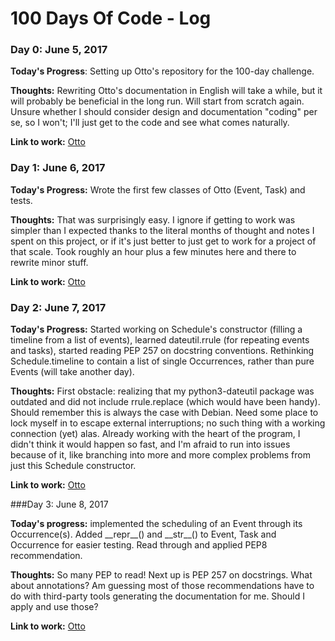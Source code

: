 # 100 Days Of Code - Log

### Day 0: June 5, 2017

**Today's Progress**: Setting up Otto's repository for the 100-day challenge.

**Thoughts:** Rewriting Otto's documentation in English will take a while, but it will probably be beneficial in the long run. Will start from scratch again. Unsure whether I should consider design and documentation "coding" per se, so I won't; I'll just get to the code and see what comes naturally.

**Link to work:** [Otto](https://github.com/NoctisLux/otto)

### Day 1: June 6, 2017

**Today's Progress:** Wrote the first few classes of Otto (Event, Task) and tests.

**Thoughts:** That was surprisingly easy. I ignore if getting to work was simpler than I expected thanks to the literal months of thought and notes I spent on this project, or if it's just better to just get to work for a project of that scale. Took roughly an hour plus a few minutes here and there to rewrite minor stuff.

**Link to work:** [Otto](https://github.com/NoctisLux/otto)

### Day 2: June 7, 2017

**Today's Progress:** Started working on Schedule's constructor (filling a timeline from a list of events), learned dateutil.rrule (for repeating events and tasks), started reading PEP 257 on docstring conventions. Rethinking Schedule.timeline to contain a list of single Occurrences, rather than pure Events (will take another day).

**Thoughts:** First obstacle: realizing that my python3-dateutil package was outdated and did not include rrule.replace (which would have been handy). Should remember this is always the case with Debian. Need some place to lock myself in to escape external interruptions; no such thing with a working connection (yet) alas. Already working with the heart of the program, I didn't think it would happen so fast, and I'm afraid to run into issues because of it, like branching into more and more complex problems from just this Schedule constructor.

**Link to work:** [Otto](https://github.com/NoctisLux/otto)

###Day 3: June 8, 2017

**Today's progress:** implemented the scheduling of an Event through its Occurrence(s). Added \_\_repr\_\_() and \_\_str\_\_() to Event, Task and Occurrence for easier testing. Read through and applied PEP8 recommendation.

**Thoughts:** So many PEP to read! Next up is PEP 257 on docstrings. What about annotations? Am guessing most of those recommendations have to do with third-party tools generating the documentation for me. Should I apply and use those?

**Link to work:** [Otto](https://github.com/NoctisLux/otto)